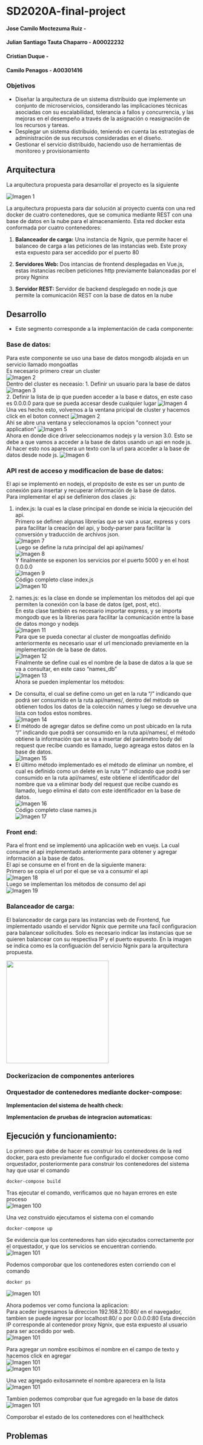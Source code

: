 # SD2020A-final-project

#### Jose Camilo Moctezuma Ruiz - 
#### Julian Santiago Tauta Chaparro - A00022232
#### Cristian Duque - 
#### Camilo Penagos - A00301416

### Objetivos

 * Diseñar la arquitectura de un sistema distribuido que implemente un conjunto de microservicios, considerando las implicaciones técnicas asociadas con su escalabilidad, tolerancia a fallos y concurrencia, y las mejoras en el desempeño a través de la asignación o reasignación de los recursos y tareas.
 * Desplegar un sistema distribuido, teniendo en cuenta las estrategias de administración de sus recursos consideradas en el diseño.
 * Gestionar el servicio distribuido, haciendo uso de herramientas de monitoreo y provisionamiento

## Arquitectura

La arquitectura propuesta para desarrollar el proyecto es la siguiente

![Imagen 1](/imageproject/Arquitectura.JPG)<br/>

La arquitectura propuesta para dar solución al proyecto cuenta con una red docker de cuatro contenedores, que se comunica mediante REST con una base de datos en la nube para el almacenamiento. Esta red docker esta conformada por cuatro contenedores:

1. **Balanceador de carga:** Una instancia de Ngnix, que permite hacer el balanceo de carga a las peticiones de las instancias web. Este proxy esta expuesto para ser accedido por el puerto 80 

2. **Servidores Web:** Dos intancias de frontend desplegadas en Vue.js, estas instancias reciben peticiones http previamente balanceadas por el proxy Ngninx

3. **Servidor REST:** Servidor de backend desplegado en node.js que permite la comunicación REST con la base de datos en la nube



## Desarrollo

-  Este segmento corresponde a la implementación de cada componente:

### Base de datos:
Para este componente se uso una base de datos mongodb alojada en un servicio llamado mongoatlas<br/>
Es necesario primero crear un cluster<br/>
![Imagen 2](/imageproject/dbconnect.PNG)<br/>
Dentro del cluster es neceasio:
    1. Definir un usuario para la base de datos<br/>
![Imagen 3](/imageproject/adddbuser.PNG)<br/>
    2. Definir la lista de ip que pueden acceder a la base e datos, en este caso es 0.0.0.0 para que se pueda accesar desde cualquier lugar
![Imagen 4](/imageproject/ipwhitelist.PNG)<br/>
Una ves hecho esto, volvemos a la ventana pricipal de cluster y hacemos click en el boton connect 
![Imagen 2](/imageproject/dbconnect.PNG)<br/>
Ahi se abre una ventana y seleccionamos la opcion "connect your application"
![Imagen 5](/imageproject/connection2.PNG)<br/>
Ahora en donde dice driver seleccionamos nodejs y la version 3.0. Esto se debe a que vamos a acceder a la base de datos usando un api en node js. Al hacer esto nos aparecera un texto con la url para acceder a la base de datos desde node js.
![Imagen 6](/imageproject/connection3.PNG)<br/>


### API rest de acceso y modificacion de base de datos:

El api se implementó en nodejs, el propósito de este es ser un punto de conexión para insertar y recuperar información de la base de datos. <br/>
Para implementar el api se definieron dos clases .js:<br/>

1.	index.js: la cual es la clase principal en donde se inicia la ejecución del api. <br/>
Primero se definen algunas librerías que se van a usar, express y cors para facilitar la creación del api, y body-parser para facilitar la conversión y traducción de archivos json. <br/>
![Imagen 7](/imageproject/indexlibs.png)<br/>
Luego se define la ruta principal del api api/names/<br/>
![Imagen 8](/imageproject/rutaprincipal.png)<br/>
Y finalmente se exponen los servicios por el puerto 5000 y en el host 0.0.0.0<br/>
![Imagen 9](/imageproject/indexexpose.png)<br/>
Código completo clase index.js<br/>
![Imagen 10](/imageproject/inexjs.png)<br/>

2.	names.js: es la clase en donde se implementan los métodos del api que permiten la conexión con la base de datos (get, post, etc). <br/>
En esta clase también es necesario importar express, y se importa mongodb que es la librerias para facilitar la comunicación entre la base de datos mongo y nodejs <br/>
![Imagen 11](/imageproject/nameslibs.png)<br/>
Para que se pueda conectar al cluster de mongoatlas definido anteriormente es necesario usar el url mencionado previamente en la implementación de la base de datos. <br/>
![Imagen 12](/imageproject/mongoconnect1.png)<br/>
Finalmente se define cual es el nombre de la base de datos a la que se va a consultar, en este caso “names_db” <br/>
![Imagen 13](/imageproject/mongoconnect2.png)<br/>
Ahora se pueden implementar los métodos: <br/>
* De consulta, el cual se define como un get en la ruta “/” indicando que podrá ser consumido en la ruta api/names/, dentro del método se obtienen todos los datos de la colección names y luego se devuelve una lista con todos estos nombres.<br/>
![Imagen 14](/imageproject/getnames.png)<br/>
* El método de agregar datos se define como un post ubicado en la ruta “/” indicando que podrá ser consumido en la ruta api/names/, el método obtiene la información que se va a insertar del parámetro body del request que recibe cuando es llamado, luego agreaga estos datos en la base de datos.<br/>
![Imagen 15](/imageproject/addnames.png)<br/>
* El último método implementado es el método de eliminar un nombre, el cual es definido como un delete en la ruta “/” indicando que podrá ser consumido en la ruta api/names/, este obtiene el identificador del nombre que va a eliminar body del request que recibe cuando es llamado, luego elimina el dato con este identificador en la base de datos.<br/>
![Imagen 16](/imageproject/deletenames.png)<br/>
Código completo clase names.js<br/>
![Imagen 17](/imageproject/namesjs.png)<br/>

### Front end:

Para el front end se implementó una aplicación web en vuejs. La cual consume el api implementado anteriormente para obtener y agregar información a la base de datos.<br/>
El api se consume en el front en de la siguiente manera:<br/>
Primero se copia el url por el que se va a consumir el api<br/>
![Imagen 18](/imageproject/urlapi.png)<br/>
Luego se implementan los métodos de consumo del api<br/>
![Imagen 19](/imageproject/useapi.png)<br/>

### Balanceador de carga:

El balanceador de carga para las instancias web de Frontend, fue implementado usando el servidor Ngnix que permite una facil configuracion para balancear solicitudes. Solo es necesario indicar las instancias que se quieren balancear con su respectiva IP y el puerto expuesto. En la imagen se indica como es la configuación del servicio Ngnix para la arquitectura propuesta.

<img src ="imageproject/ConfNgnix.JPG" height="270" >

### Dockerizacion de componentes anteriores

### Orquestador de contenedores mediante docker-compose:

**Implementacion del sistema de health check:**

**Implementacion de pruebas de integracion automaticas:**


## Ejecución y funcionamiento:

Lo primero que debe de hacer es construir los contenedores de la red docker, para esto previamente fue configurado el docker compose como orquestador, posteriormente para construir los contenedores del sistema hay que usar el comando <br/>
```
docker-compose build
```
Tras ejecutar el comando, verificamos que no hayan errores en  este proceso<br/>
![Imagen 100](/imageproject/builtok.png)<br/>

Una vez construido ejecutamos el sistema con el comando<br/>
```
docker-compose up
```

Se evidencia que los contenedores han sido ejecutados correctamente por el orquestador, y que los servicios se encuentran corriendo.<br/>
![Imagen 101](/imageproject/dockerup.png)<br/>

Podemos comporobar que los contenedores esten corriendo con el comando
```
docker ps
```
![Imagen 101](/imageproject/dockerps.png)<br/>

Ahora podemos ver como funciona la aplicacion:<br/>
Para aceder ingresamos la direccion 192.168.2.10:80/ en el navegador, tambien se puede ingresar por localhost:80/ o por 0.0.0.0:80
Esta dirección IP corresponde al contenedor proxy Ngnix, que esta expuesto al usuario para ser accedido por web.<br/>
![Imagen 101](/imageproject/NgnixActive.JPG)<br/>

Para agregar un nombre escibimos el nombre en el campo de texto y hacemos click en agregar<br/>
![Imagen 101](/imageproject/addName.png)<br/>
![Imagen 101](/imageproject/nameadded.png)<br/>

Una vez agregado exitosamnete el nombre aparecera en la lista<br/>
![Imagen 101](/imageproject/nameaddedapp.png)<br/>

Tambien podemos comprobar que fue agregado en la base de datos<br/>
![Imagen 101](/imageproject/nameaddeddb.png)<br/>

Comporobar el estado de los contenedores con el healthcheck

## Problemas
